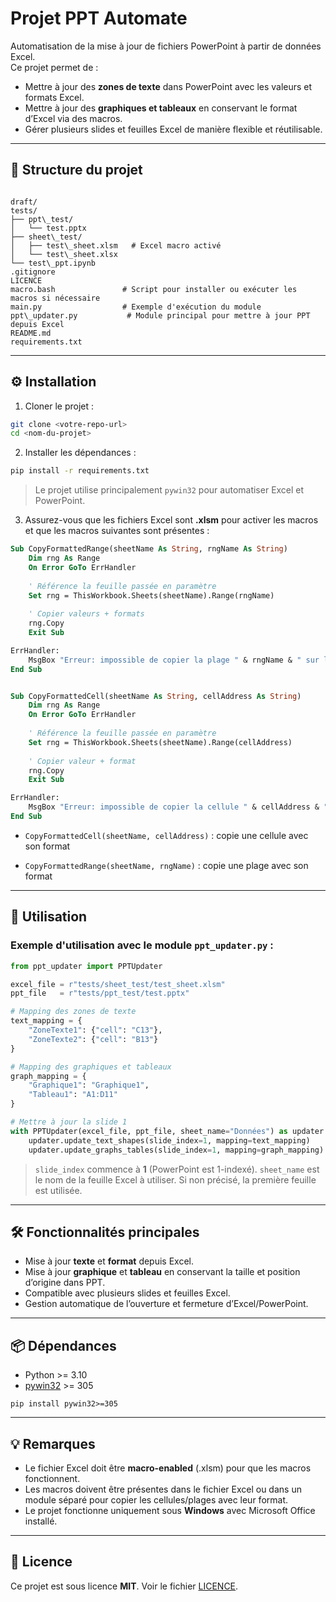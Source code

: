 
# Projet PPT Automate

Automatisation de la mise à jour de fichiers PowerPoint à partir de données Excel.  
Ce projet permet de :  

- Mettre à jour des **zones de texte** dans PowerPoint avec les valeurs et formats Excel.  
- Mettre à jour des **graphiques et tableaux** en conservant le format d’Excel via des macros.  
- Gérer plusieurs slides et feuilles Excel de manière flexible et réutilisable.

---

## 📁 Structure du projet

```

draft/
tests/
├── ppt\_test/
│   └── test.pptx
├── sheet\_test/
│   ├── test\_sheet.xlsm   # Excel macro activé
│   └── test\_sheet.xlsx
└── test\_ppt.ipynb
.gitignore
LICENCE
macro.bash               # Script pour installer ou exécuter les macros si nécessaire
main.py                  # Exemple d'exécution du module
ppt\_updater.py           # Module principal pour mettre à jour PPT depuis Excel
README.md
requirements.txt

````

---

## ⚙️ Installation

1. Cloner le projet :

```bash
git clone <votre-repo-url>
cd <nom-du-projet>
````

2. Installer les dépendances :

```bash
pip install -r requirements.txt
```

> Le projet utilise principalement `pywin32` pour automatiser Excel et PowerPoint.

3. Assurez-vous que les fichiers Excel sont **.xlsm** pour activer les macros et que les macros suivantes sont présentes :

```vb
Sub CopyFormattedRange(sheetName As String, rngName As String)
    Dim rng As Range
    On Error GoTo ErrHandler
    
    ' Référence la feuille passée en paramètre
    Set rng = ThisWorkbook.Sheets(sheetName).Range(rngName)
    
    ' Copier valeurs + formats
    rng.Copy
    Exit Sub

ErrHandler:
    MsgBox "Erreur: impossible de copier la plage " & rngName & " sur la feuille " & sheetName, vbCritical
End Sub


Sub CopyFormattedCell(sheetName As String, cellAddress As String)
    Dim rng As Range
    On Error GoTo ErrHandler
    
    ' Référence la feuille passée en paramètre
    Set rng = ThisWorkbook.Sheets(sheetName).Range(cellAddress)
    
    ' Copier valeur + format
    rng.Copy
    Exit Sub

ErrHandler:
    MsgBox "Erreur: impossible de copier la cellule " & cellAddress & " sur la feuille " & sheetName, vbCritical
End Sub

```



* `CopyFormattedCell(sheetName, cellAddress)` : copie une cellule avec son format

* `CopyFormattedRange(sheetName, rngName)` : copie une plage avec son format

---

## 📝 Utilisation

### Exemple d'utilisation avec le module `ppt_updater.py` :

```python
from ppt_updater import PPTUpdater

excel_file = r"tests/sheet_test/test_sheet.xlsm"
ppt_file   = r"tests/ppt_test/test.pptx"

# Mapping des zones de texte
text_mapping = {
    "ZoneTexte1": {"cell": "C13"},
    "ZoneTexte2": {"cell": "B13"}
}

# Mapping des graphiques et tableaux
graph_mapping = {
    "Graphique1": "Graphique1",
    "Tableau1": "A1:D11"
}

# Mettre à jour la slide 1
with PPTUpdater(excel_file, ppt_file, sheet_name="Données") as updater:
    updater.update_text_shapes(slide_index=1, mapping=text_mapping)
    updater.update_graphs_tables(slide_index=1, mapping=graph_mapping)
```

> `slide_index` commence à **1** (PowerPoint est 1-indexé).
> `sheet_name` est le nom de la feuille Excel à utiliser. Si non précisé, la première feuille est utilisée.

---

## 🛠 Fonctionnalités principales

* Mise à jour **texte** et **format** depuis Excel.
* Mise à jour **graphique** et **tableau** en conservant la taille et position d’origine dans PPT.
* Compatible avec plusieurs slides et feuilles Excel.
* Gestion automatique de l’ouverture et fermeture d’Excel/PowerPoint.

---

## 📦 Dépendances

* Python >= 3.10
* [pywin32](https://pypi.org/project/pywin32/) >= 305

```
pip install pywin32>=305
```

---

## 💡 Remarques

* Le fichier Excel doit être **macro-enabled** (.xlsm) pour que les macros fonctionnent.
* Les macros doivent être présentes dans le fichier Excel ou dans un module séparé pour copier les cellules/plages avec leur format.
* Le projet fonctionne uniquement sous **Windows** avec Microsoft Office installé.

---

## 🔖 Licence

Ce projet est sous licence **MIT**. Voir le fichier [LICENCE](./LICENCE).

